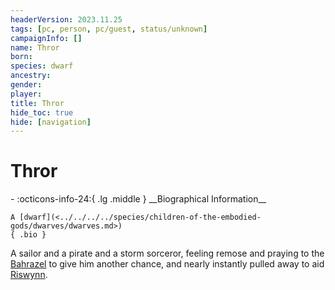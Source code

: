 ```yaml
---
headerVersion: 2023.11.25
tags: [pc, person, pc/guest, status/unknown]
campaignInfo: []
name: Thror
born:
species: dwarf
ancestry:
gender:
player:
title: Thror
hide_toc: true
hide: [navigation]
---
```

# Thror
<div class="grid cards ext-narrow-margin ext-one-column" markdown>
- :octicons-info-24:{ .lg .middle } __Biographical Information__

    A [dwarf](<../../../../species/children-of-the-embodied-gods/dwarves/dwarves.md>)  
    { .bio }

</div>


A sailor and a pirate and a storm sorceror, feeling remose and praying to the [Bahrazel](<../../../../cosmology/gods/embodied-gods/bahrazel.md>) to give him another chance, and nearly instantly pulled away to aid [Riswynn](<../riswynn.md>). 